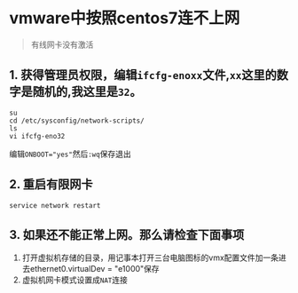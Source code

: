 # vmware中按照centos7连不上网

> 有线网卡没有激活

## 1. 获得管理员权限，编辑`ifcfg-enoxx`文件,`xx`这里的数字是随机的,我这里是`32`。
```
su
cd /etc/sysconfig/network-scripts/
ls 
vi ifcfg-eno32
```
编辑`ONBOOT="yes"`然后`:wq`保存退出
## 2. 重启有限网卡
`service network restart`

## 3. 如果还不能正常上网。那么请检查下面事项
1. 打开虚拟机存储的目录，用记事本打开三台电脑图标的vmx配置文件加一条进去ethernet0.virtualDev = "e1000"保存
2. 虚拟机网卡模式设置成`NAT`连接